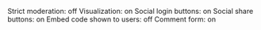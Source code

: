 Strict moderation: off
Visualization: on
Social login buttons: on
Social share buttons: on
Embed code shown to users: off
Comment form: on
